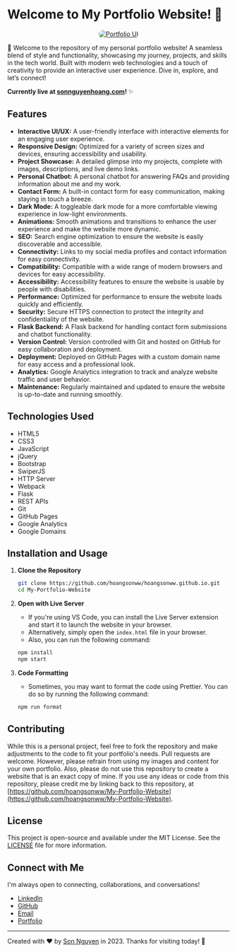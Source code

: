 # Welcome to My Portfolio Website! 🌟

<p align="center">
  <a href="https://sonnguyenhoang.com">
    <img src="../utils/portfolioWebsite.png" alt="Portfolio UI" style="border-radius: 8px">
  </a>
</p>

🚀 Welcome to the repository of my personal portfolio website! A seamless blend of style and functionality, showcasing my journey, projects, and skills in the tech world. Built with modern web technologies and a touch of creativity to provide an interactive user experience. Dive in, explore, and let’s connect!

**Currently live at [sonnguyenhoang.com](https://sonnguyenhoang.com)!** ✨

## Features

- **Interactive UI/UX:** A user-friendly interface with interactive elements for an engaging user experience.
- **Responsive Design:** Optimized for a variety of screen sizes and devices, ensuring accessibility and usability.
- **Project Showcase:** A detailed glimpse into my projects, complete with images, descriptions, and live demo links.
- **Personal Chatbot:** A personal chatbot for answering FAQs and providing information about me and my work.
- **Contact Form:** A built-in contact form for easy communication, making staying in touch a breeze.
- **Dark Mode:** A toggleable dark mode for a more comfortable viewing experience in low-light environments.
- **Animations:** Smooth animations and transitions to enhance the user experience and make the website more dynamic.
- **SEO:** Search engine optimization to ensure the website is easily discoverable and accessible.
- **Connectivity:** Links to my social media profiles and contact information for easy connectivity.
- **Compatibility:** Compatible with a wide range of modern browsers and devices for easy accessibility.
- **Accessibility:** Accessibility features to ensure the website is usable by people with disabilities.
- **Performance:** Optimized for performance to ensure the website loads quickly and efficiently.
- **Security:** Secure HTTPS connection to protect the integrity and confidentiality of the website.
- **Flask Backend:** A Flask backend for handling contact form submissions and chatbot functionality.
- **Version Control:** Version controlled with Git and hosted on GitHub for easy collaboration and deployment.
- **Deployment:** Deployed on GitHub Pages with a custom domain name for easy access and a professional look.
- **Analytics:** Google Analytics integration to track and analyze website traffic and user behavior.
- **Maintenance:** Regularly maintained and updated to ensure the website is up-to-date and running smoothly.

## Technologies Used

- HTML5
- CSS3
- JavaScript
- jQuery
- Bootstrap
- SwiperJS
- HTTP Server
- Webpack
- Flask
- REST APIs
- Git
- GitHub Pages
- Google Analytics
- Google Domains

## Installation and Usage

1. **Clone the Repository**
    ```bash
    git clone https://github.com/hoangsonww/hoangsonww.github.io.git
    cd My-Portfolio-Website
    ```
   
2. **Open with Live Server**
    - If you're using VS Code, you can install the Live Server extension and start it to launch the website in your browser.
    - Alternatively, simply open the `index.html` file in your browser.
    - Also, you can run the following command:
    ```bash
    npm install
    npm start
    ```
   
3. **Code Formatting**
    - Sometimes, you may want to format the code using Prettier. You can do so by running the following command:
    ```bash
    npm run format
    ```

## Contributing

While this is a personal project, feel free to fork the repository and make adjustments to the code to fit your portfolio's needs. Pull requests are welcome.
However, please refrain from using my images and content for your own portfolio. Also, please do not use this repository to create a website that is an exact copy of mine.
If you use any ideas or code from this repository, please credit me by linking back to this repository, at [https://github.com/hoangsonww/My-Portfolio-Website](https://github.com/hoangsonww/My-Portfolio-Website).

## License

This project is open-source and available under the MIT License. See the [LICENSE](../LICENSE) file for more information.

## Connect with Me

I'm always open to connecting, collaborations, and conversations!

- [LinkedIn](https://www.linkedin.com/in/hoangsonw/)
- [GitHub](https://github.com/hoangsonww)
- [Email](mailto:hoangson091104@gmail.com)
- [Portfolio](https://sonnguyenhoang.com)

---

Created with ❤️ by [Son Nguyen](https://sonnguyenhoang.com) in 2023. Thanks for visiting today! 🚀
